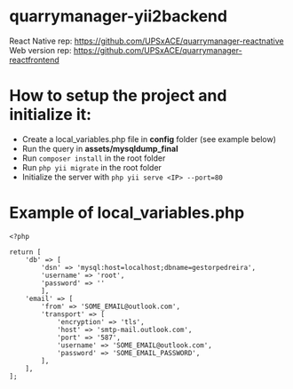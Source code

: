 # quarrymanager-yii2backend
React Native rep: https://github.com/UPSxACE/quarrymanager-reactnative <br>
Web version rep: https://github.com/UPSxACE/quarrymanager-reactfrontend

# How to setup the project and initialize it:
- Create a local_variables.php file in **config** folder (see example below)
- Run the query in **assets/mysqldump_final**
- Run ```composer install``` in the root folder
- Run ```php yii migrate``` in the root folder
- Initialize the server with ```php yii serve <IP> --port=80```

# Example of local_variables.php
```
<?php

return [
    'db' => [
        'dsn' => 'mysql:host=localhost;dbname=gestorpedreira',
        'username' => 'root',
        'password' => ''
        ],
    'email' => [
        'from' => 'SOME_EMAIL@outlook.com',
        'transport' => [
            'encryption' => 'tls',
            'host' => 'smtp-mail.outlook.com',
            'port' => '587',
            'username' => 'SOME_EMAIL@outlook.com',
            'password' => 'SOME_EMAIL_PASSWORD',
        ],
    ],
];
```
